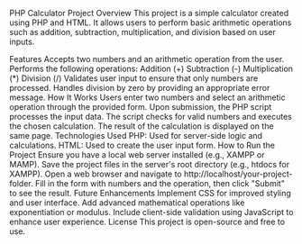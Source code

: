 PHP Calculator Project
Overview
This project is a simple calculator created using PHP and HTML. It allows users to perform basic arithmetic operations such as addition, subtraction, multiplication, and division based on user inputs.

Features
Accepts two numbers and an arithmetic operation from the user.
Performs the following operations:
Addition (+)
Subtraction (-)
Multiplication (*)
Division (/)
Validates user input to ensure that only numbers are processed.
Handles division by zero by providing an appropriate error message.
How It Works
Users enter two numbers and select an arithmetic operation through the provided form.
Upon submission, the PHP script processes the input data.
The script checks for valid numbers and executes the chosen calculation.
The result of the calculation is displayed on the same page.
Technologies Used
PHP: Used for server-side logic and calculations.
HTML: Used to create the user input form.
How to Run the Project
Ensure you have a local web server installed (e.g., XAMPP or MAMP).
Save the project files in the server's root directory (e.g., htdocs for XAMPP).
Open a web browser and navigate to http://localhost/your-project-folder.
Fill in the form with numbers and the operation, then click "Submit" to see the result.
Future Enhancements
Implement CSS for improved styling and user interface.
Add advanced mathematical operations like exponentiation or modulus.
Include client-side validation using JavaScript to enhance user experience.
License
This project is open-source and free to use.
